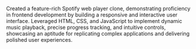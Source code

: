 Created a feature-rich Spotify web player clone, demonstrating proficiency in frontend development by building a responsive and interactive user interface. Leveraged HTML, CSS, and JavaScript to implement dynamic music playback, precise progress tracking, and intuitive controls, showcasing an aptitude for replicating complex applications and delivering polished user experiences.
